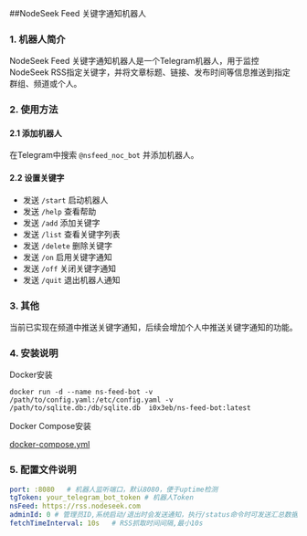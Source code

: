 ##NodeSeek Feed 关键字通知机器人

### 1. 机器人简介
NodeSeek Feed 关键字通知机器人是一个Telegram机器人，用于监控NodeSeek RSS指定关键字，并将文章标题、链接、发布时间等信息推送到指定群组、频道或个人。


### 2. 使用方法

#### 2.1 添加机器人

在Telegram中搜索 `@nsfeed_noc_bot` 并添加机器人。

#### 2.2 设置关键字
- 发送 `/start` 启动机器人
- 发送 `/help` 查看帮助
- 发送 `/add` 添加关键字
- 发送 `/list` 查看关键字列表
- 发送 `/delete` 删除关键字
- 发送 `/on` 启用关键字通知
- 发送 `/off` 关闭关键字通知
- 发送 `/quit` 退出机器人通知


### 3. 其他

当前已实现在频道中推送关键字通知，后续会增加个人中推送关键字通知的功能。


### 4. 安装说明

Docker安装
```shell
docker run -d --name ns-feed-bot -v /path/to/config.yaml:/etc/config.yaml -v /path/to/sqlite.db:/db/sqlite.db  i0x3eb/ns-feed-bot:latest
```

Docker Compose安装

[docker-compose.yml](docker-compose.yml)




### 5. 配置文件说明

```yaml
port: :8080   # 机器人监听端口，默认8080，便于uptime检测
tgToken: your_telegram_bot_token # 机器人Token
nsFeed: https://rss.nodeseek.com
adminId: 0 # 管理员ID,系统启动/退出时会发送通知，执行/status命令时可发送汇总数据
fetchTimeInterval: 10s   # RSS抓取时间间隔,最小10s

```